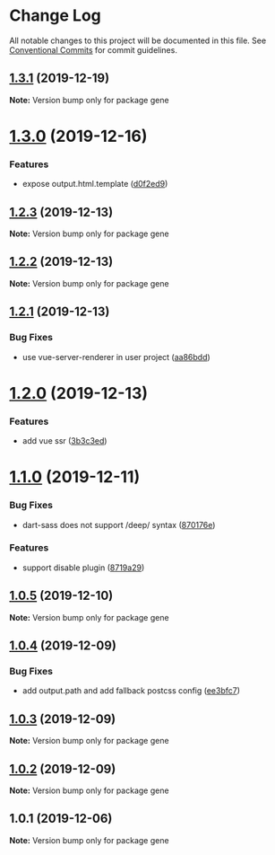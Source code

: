 # Change Log

All notable changes to this project will be documented in this file.
See [Conventional Commits](https://conventionalcommits.org) for commit guidelines.

## [1.3.1](https://github.com/nut-project/nut/compare/gene@1.3.0...gene@1.3.1) (2019-12-19)

**Note:** Version bump only for package gene





# [1.3.0](https://github.com/nut-project/nut/compare/gene@1.2.3...gene@1.3.0) (2019-12-16)


### Features

* expose output.html.template ([d0f2ed9](https://github.com/nut-project/nut/commit/d0f2ed98c6287319b70e73d8bcf2559218971027))





## [1.2.3](https://github.com/nut-project/nut/compare/gene@1.2.2...gene@1.2.3) (2019-12-13)

**Note:** Version bump only for package gene





## [1.2.2](https://github.com/nut-project/nut/compare/gene@1.2.1...gene@1.2.2) (2019-12-13)

**Note:** Version bump only for package gene





## [1.2.1](https://github.com/nut-project/nut/compare/gene@1.2.0...gene@1.2.1) (2019-12-13)


### Bug Fixes

* use vue-server-renderer in user project ([aa86bdd](https://github.com/nut-project/nut/commit/aa86bdd0694478949bdfeada0dc63229de534ecc))





# [1.2.0](https://github.com/nut-project/nut/compare/gene@1.1.0...gene@1.2.0) (2019-12-13)


### Features

* add vue ssr ([3b3c3ed](https://github.com/nut-project/nut/commit/3b3c3ed9954d26ac5e06a7b6ef6aeccb702a6c57))





# [1.1.0](https://github.com/nut-project/nut/compare/gene@1.0.5...gene@1.1.0) (2019-12-11)


### Bug Fixes

* dart-sass does not support /deep/ syntax ([870176e](https://github.com/nut-project/nut/commit/870176e45f561a0aec3ed336526a67d3f37cc55d))


### Features

* support disable plugin ([8719a29](https://github.com/nut-project/nut/commit/8719a29041ae0771f27b53f0d3786a2060535b10))





## [1.0.5](https://github.com/nut-project/nut/compare/gene@1.0.4...gene@1.0.5) (2019-12-10)

**Note:** Version bump only for package gene





## [1.0.4](https://github.com/nut-project/nut/compare/gene@1.0.3...gene@1.0.4) (2019-12-09)


### Bug Fixes

* add output.path and add fallback postcss config ([ee3bfc7](https://github.com/nut-project/nut/commit/ee3bfc7ac39dff6295418cc917af34b9c8855b59))





## [1.0.3](https://github.com/nut-project/nut/compare/gene@1.0.2...gene@1.0.3) (2019-12-09)

**Note:** Version bump only for package gene





## [1.0.2](https://github.com/nut-project/nut/compare/gene@1.0.1...gene@1.0.2) (2019-12-09)

**Note:** Version bump only for package gene





## 1.0.1 (2019-12-06)

**Note:** Version bump only for package gene
